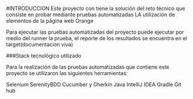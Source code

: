 #INTRODUCCION Este proyecto con tiene la solución del reto técnico que consiste en probar mediante pruebas automatizadas LA utilización de elementos de la página web Orange

Para ejecutar las pruebas automatizadas del proyecto puede ejecutar por medio del runner la prueba, el reporte de los resultados se encuentra en el target(documentacion viva)

###Stack tecnológico utilizado

Para la realización de las pruebas automatizadas que contiene este proyecto se utilizaron las siguientes herramientas:

Selenium
SerenityBDD
Cucumber y Gherkin
Java
IntelliJ IDEA
Gradle
Git hub